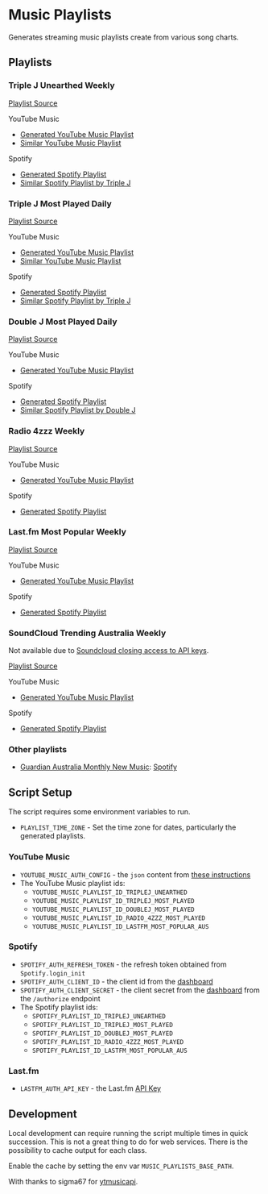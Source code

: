 # Music Playlists

Generates streaming music playlists create from various song charts.

## Playlists

### Triple J Unearthed Weekly

[Playlist Source](https://www.triplejunearthed.com/discover/charts)

YouTube Music

- [Generated YouTube Music Playlist](https://music.youtube.com/playlist?list=PLxYyVSBSlflWEJroa8S-ICu4YNzVFQiVl)
- [Similar YouTube Music Playlist](https://music.youtube.com/playlist?list=PLFqO_oqoHHMwqcf99e0zeht2Gm0eOmrQx)

Spotify

- [Generated Spotify Playlist](https://open.spotify.com/playlist/1Fi0e7Bwof3ZZYKiTqIFeG)
- [Similar Spotify Playlist by Triple J](https://open.spotify.com/playlist/78d1cKN9xYtKialnOYkI92)

### Triple J Most Played Daily

[Playlist Source](https://www.abc.net.au/triplej/featured-music/most-played/)

YouTube Music

- [Generated YouTube Music Playlist](https://music.youtube.com/playlist?list=PLxYyVSBSlflXb3R7YIKDtJf015kzwSocB)
- [Similar YouTube Music Playlist](https://music.youtube.com/playlist?list=PLFqO_oqoHHMw8xPXfm2-SOrwXPEHSqoOf)

Spotify

- [Generated Spotify Playlist](https://open.spotify.com/playlist/6fk0j4ncAVZgR0BGXgnoQP)
- [Similar Spotify Playlist by Triple J](https://open.spotify.com/playlist/7vFQNWXoblEJXpbnTuyz76)

### Double J Most Played Daily

[Playlist Source](https://www.abc.net.au/doublej/featured-music/most-played/)

YouTube Music

- [Generated YouTube Music Playlist](https://music.youtube.com/playlist?list=PLxYyVSBSlflUUImfAqq7Y5kxliC5MZz8C)

Spotify

- [Generated Spotify Playlist](https://open.spotify.com/playlist/5pMHkM6y47xeqKstXTxe5l)
- [Similar Spotify Playlist by Double J](https://open.spotify.com/playlist/3eVaP90RyWrOKu6Gejw5Eg)

### Radio 4zzz Weekly

[Playlist Source](http://4zzz.org.au/)

YouTube Music

- [Generated YouTube Music Playlist](https://music.youtube.com/playlist?list=PLxYyVSBSlflVHDZXI5t0RV0zCl0kdYxTq)

Spotify

- [Generated Spotify Playlist](https://open.spotify.com/playlist/6QXfh1GEnk5WZcgk6DYeFX)

### Last.fm Most Popular Weekly

[Playlist Source](https://www.last.fm/charts)

YouTube Music

- [Generated YouTube Music Playlist](https://music.youtube.com/playlist?list=PLxYyVSBSlflWOVUsXTbIezz7JKWbvDU14)

Spotify

- [Generated Spotify Playlist](https://open.spotify.com/playlist/2OG0mxQqwQ4y26f7lrFv7z)

### SoundCloud Trending Australia Weekly

Not available due to [Soundcloud closing access to API keys](https://github.com/soundcloud/api).

[Playlist Source](https://soundcloud.com/charts/new?genre=all-music&country=AU)

YouTube Music

- [Generated YouTube Music Playlist](https://music.youtube.com/playlist?list=PLxYyVSBSlflVpfo0OvLXqvoynQMHon0ve)

Spotify

- [Generated Spotify Playlist](https://open.spotify.com/playlist/5nBtYkUuLlbfOWc0Jy4s2E)

### Other playlists

- [Guardian Australia Monthly New Music](https://www.theguardian.com/music/series/australias-best-new-music):
  [Spotify](https://open.spotify.com/playlist/5Cw9qgG1EaqvJYYdhGC8JJ)

## Script Setup

The script requires some environment variables to run.

- `PLAYLIST_TIME_ZONE` - Set the time zone for dates, particularly the generated playlists.

### YouTube Music

- `YOUTUBE_MUSIC_AUTH_CONFIG` - the `json` content from [these instructions](https://ytmusicapi.readthedocs.io/en/stable/setup/browser.html#manual-file-creation)
- The YouTube Music playlist ids:
    - `YOUTUBE_MUSIC_PLAYLIST_ID_TRIPLEJ_UNEARTHED`
    - `YOUTUBE_MUSIC_PLAYLIST_ID_TRIPLEJ_MOST_PLAYED`
    - `YOUTUBE_MUSIC_PLAYLIST_ID_DOUBLEJ_MOST_PLAYED`
    - `YOUTUBE_MUSIC_PLAYLIST_ID_RADIO_4ZZZ_MOST_PLAYED`
    - `YOUTUBE_MUSIC_PLAYLIST_ID_LASTFM_MOST_POPULAR_AUS`


### Spotify

- `SPOTIFY_AUTH_REFRESH_TOKEN` - the refresh token obtained from `Spotify.login_init`
- `SPOTIFY_AUTH_CLIENT_ID` - the client id from the [dashboard](https://developer.spotify.com/dashboard/applications)
- `SPOTIFY_AUTH_CLIENT_SECRET` - the client secret from the [dashboard](https://developer.spotify.com/dashboard/applications)
from the `/authorize` endpoint
- The Spotify playlist ids:
    - `SPOTIFY_PLAYLIST_ID_TRIPLEJ_UNEARTHED`
    - `SPOTIFY_PLAYLIST_ID_TRIPLEJ_MOST_PLAYED`
    - `SPOTIFY_PLAYLIST_ID_DOUBLEJ_MOST_PLAYED`
    - `SPOTIFY_PLAYLIST_ID_RADIO_4ZZZ_MOST_PLAYED`
    - `SPOTIFY_PLAYLIST_ID_LASTFM_MOST_POPULAR_AUS`


### Last.fm

- `LASTFM_AUTH_API_KEY` - the Last.fm [API Key](https://www.last.fm/api/)

## Development

Local development can require running the script multiple times in quick succession. 
This is not a great thing to do for web services. There is the possibility to cache output for each class.

Enable the cache by setting the env var `MUSIC_PLAYLISTS_BASE_PATH`.

With thanks to sigma67 for [ytmusicapi](https://github.com/sigma67/ytmusicapi).
